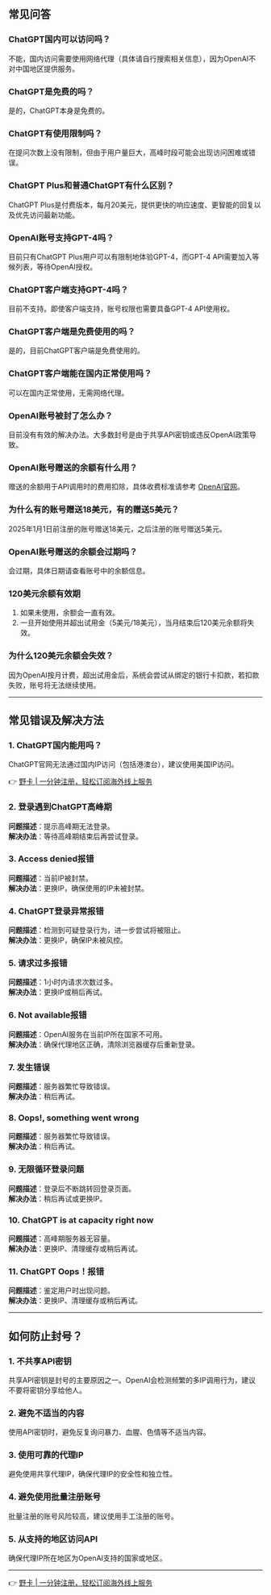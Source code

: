 ## 常见问答

### ChatGPT国内可以访问吗？
不能，国内访问需要使用网络代理（具体请自行搜索相关信息），因为OpenAI不对中国地区提供服务。

### ChatGPT是免费的吗？
是的，ChatGPT本身是免费的。

### ChatGPT有使用限制吗？
在提问次数上没有限制，但由于用户量巨大，高峰时段可能会出现访问困难或错误。

### ChatGPT Plus和普通ChatGPT有什么区别？
ChatGPT Plus是付费版本，每月20美元，提供更快的响应速度、更智能的回复以及优先访问最新功能。

### OpenAI账号支持GPT-4吗？
目前只有ChatGPT Plus用户可以有限制地体验GPT-4，而GPT-4 API需要加入等候列表，等待OpenAI授权。

### ChatGPT客户端支持GPT-4吗？
目前不支持。即使客户端支持，账号权限也需要具备GPT-4 API使用权。

### ChatGPT客户端是免费使用的吗？
是的，目前ChatGPT客户端是免费使用的。

### ChatGPT客户端能在国内正常使用吗？
可以在国内正常使用，无需网络代理。

### OpenAI账号被封了怎么办？
目前没有有效的解决办法。大多数封号是由于共享API密钥或违反OpenAI政策导致。

### OpenAI账号赠送的余额有什么用？
赠送的余额用于API调用时的费用扣除，具体收费标准请参考 [OpenAI官网](https://openai.com/pricing)。

### 为什么有的账号赠送18美元，有的赠送5美元？
2025年1月1日前注册的账号赠送18美元，之后注册的账号赠送5美元。

### OpenAI账号赠送的余额会过期吗？
会过期，具体日期请查看账号中的余额信息。

### 120美元余额有效期
1. 如果未使用，余额会一直有效。  
2. 一旦开始使用并超出试用金（5美元/18美元），当月结束后120美元余额将失效。

### 为什么120美元余额会失效？
因为OpenAI按月计费，超出试用金后，系统会尝试从绑定的银行卡扣款，若扣款失败，账号将无法继续使用。

---

## 常见错误及解决方法

### 1. ChatGPT国内能用吗？
ChatGPT官网无法通过国内IP访问（包括港澳台），建议使用美国IP访问。

👉 [野卡 | 一分钟注册，轻松订阅海外线上服务](https://bit.ly/bewildcard)

### 2. 登录遇到ChatGPT高峰期
**问题描述**：提示高峰期无法登录。  
**解决办法**：等待高峰期结束后再尝试登录。

### 3. Access denied报错
**问题描述**：当前IP被封禁。  
**解决办法**：更换IP，确保使用的IP未被封禁。

### 4. ChatGPT登录异常报错
**问题描述**：检测到可疑登录行为，进一步尝试将被阻止。  
**解决办法**：更换IP，确保IP未被风控。

### 5. 请求过多报错
**问题描述**：1小时内请求次数过多。  
**解决办法**：更换IP或稍后再试。

### 6. Not available报错
**问题描述**：OpenAI服务在当前IP所在国家不可用。  
**解决办法**：确保代理地区正确，清除浏览器缓存后重新登录。

### 7. 发生错误
**问题描述**：服务器繁忙导致错误。  
**解决办法**：稍后再试。

### 8. Oops!, something went wrong
**问题描述**：服务器繁忙导致错误。  
**解决办法**：稍后再试。

### 9. 无限循环登录问题
**问题描述**：登录后不断跳转回登录页面。  
**解决办法**：稍后再试或更换IP。

### 10. ChatGPT is at capacity right now
**问题描述**：高峰期服务器无容量。  
**解决办法**：更换IP、清理缓存或稍后再试。

### 11. ChatGPT Oops！报错
**问题描述**：鉴定用户时出现问题。  
**解决办法**：更换IP、清理缓存或稍后再试。

---

## 如何防止封号？

### 1. 不共享API密钥
共享API密钥是封号的主要原因之一。OpenAI会检测频繁的多IP调用行为，建议不要将密钥分享给他人。

### 2. 避免不适当的内容
使用API密钥时，避免反复询问暴力、血腥、色情等不适当内容。

### 3. 使用可靠的代理IP
避免使用共享代理IP，确保代理IP的安全性和独立性。

### 4. 避免使用批量注册账号
批量注册的账号风险较高，建议使用手工注册的账号。

### 5. 从支持的地区访问API
确保代理IP所在地区为OpenAI支持的国家或地区。

---

👉 [野卡 | 一分钟注册，轻松订阅海外线上服务](https://bit.ly/bewildcard)